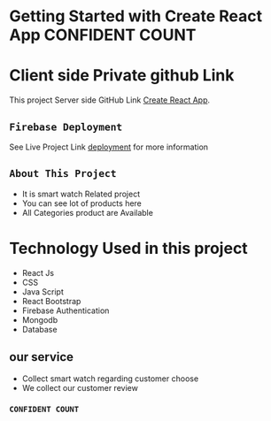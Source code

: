 # Getting Started with Create React App CONFIDENT COUNT
 # Client side Private github Link
This project Server side GitHub Link [Create React App](https://github.com/programming-hero-web-course-4/niche-website-server-side-Mahmudtareq).

## `Firebase Deployment`
See Live Project Link [deployment](https://smart-watches-8176d.web.app/) for more information

## `About This Project`
* It is smart  watch  Related project
* You can see lot of products here 
* All Categories product are Available
# Technology Used in this project
* React Js
* CSS
* Java Script
* React Bootstrap
* Firebase Authentication
* Mongodb
* Database
## our service 
* Collect smart watch regarding customer choose
* We collect our  customer review 

### `CONFIDENT COUNT`
